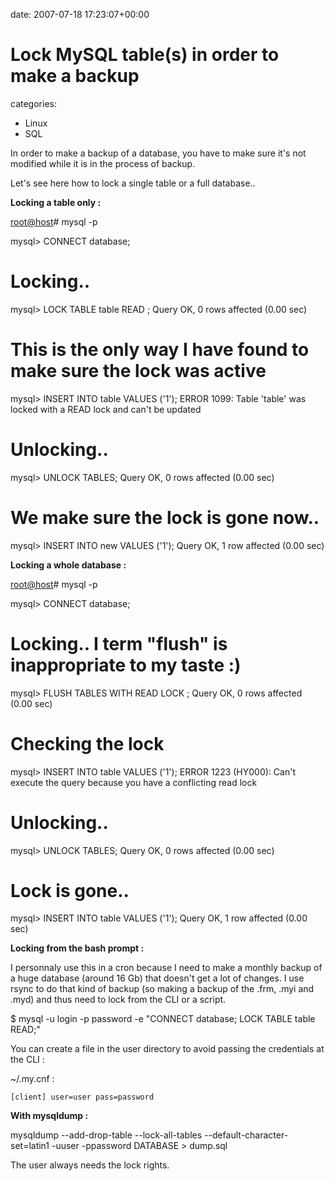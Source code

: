 


date: 2007-07-18 17:23:07+00:00


# Lock MySQL table(s) in order to make a backup

categories:
- Linux
- SQL


In order to make a backup of a database, you have to make sure it's not modified while it is in the process of backup.

Let's see here how to lock a single table or a full database..



**Locking a table only :**

[root@host](1034)# mysql -p

mysql> CONNECT database;

# Locking..
mysql> LOCK TABLE table READ ;
Query OK, 0 rows affected (0.00 sec)

# This is the only way I have found to make sure the lock was active
mysql> INSERT INTO table VALUES ('1');
ERROR 1099: Table 'table' was locked with a READ lock and can't be updated

# Unlocking..
mysql> UNLOCK TABLES;
Query OK, 0 rows affected (0.00 sec)

# We make sure the lock is gone now..
mysql> INSERT INTO new VALUES ('1');
Query OK, 1 row affected (0.00 sec)

**Locking a whole database :**

[root@host](1034)# mysql -p

mysql> CONNECT database;

# Locking.. I term "flush" is inappropriate to my taste :)
mysql> FLUSH TABLES WITH READ LOCK ;
Query OK, 0 rows affected (0.00 sec)

# Checking the lock
mysql> INSERT INTO table VALUES ('1');
ERROR 1223 (HY000): Can't execute the query because you have a conflicting read lock

# Unlocking..
mysql> UNLOCK TABLES;
Query OK, 0 rows affected (0.00 sec)

# Lock is gone..
mysql> INSERT INTO table VALUES ('1');
Query OK, 1 row affected (0.00 sec)

**Locking from the bash prompt :**

I personnaly use this in a cron because I need to make a monthly backup of a huge database (around 16 Gb) that doesn't get a lot of changes. I use rsync to do that kind of backup (so making a backup of the .frm, .myi and .myd) and thus need to lock from the CLI or a script.

$ mysql -u login -p password -e "CONNECT database; LOCK TABLE table READ;"

You can create a file in the user directory to avoid passing the credentials at the CLI :

~/.my.cnf :

`[client]
user=user
pass=password`

**With mysqldump :**

mysqldump --add-drop-table --lock-all-tables --default-character-set=latin1 -uuser -ppassword DATABASE > dump.sql

The user always needs the lock rights.
